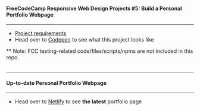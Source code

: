 #### FreeCodeCamp Responsive Web Design Projects #5: Build a Personal Portfolio Webpage
---
- [Project requirements](https://www.freecodecamp.org/learn/responsive-web-design/responsive-web-design-projects/build-a-personal-portfolio-webpage)
- Head over to [Codepen](https://codepen.io/Chung-Songyu/full/qBbYWXR) to see what this project looks like

** Note: FCC testing-related code/files/scripts/npms are not included in this repo.
<br/><br/>

---
#### Up-to-date Personal Portfolio Webpage
---
- Head over to [Netlify](https://chung-songyu.netlify.app/) to see **the latest** portfolio page
